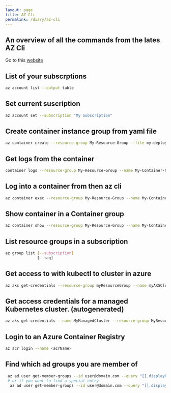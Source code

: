 ```yaml
---
layout: page
title: AZ-Cli
permalink: /diary/az-cli
---
```


## An overview of all the commands from the lates AZ Cli

Go to this [website](https://learn.microsoft.com/en-us/cli/azure/account?view=azure-cli-latest)


## List of your subscrptions
```bash
az account list --output table
```
## Set current suscription
```bash
az account set --subscription "My Subscription"
```
## Create container instance group from yaml file
```bash
az container create --resource-group My-Resource-Group --file my-deploy-file.yaml
```
## Get logs from the container
```bash
container logs --resource-group My-Resource-Group --name My-Container-Group-name --container-name My-Container-Name
```
## Log into a container from then az cli
```bash
az container exec --resource-group My-Resource-Group --name My-Container-Group-name --container-name My-Container-Nam --exec-command "/bin/bash"
```
## Show container in a Container group
```bash
az container show --resource-group My-Resource-Group --name My-Container-Group-name --output table
```

## List resource groups in a subscription
```bash
az group list [--subscription]
              [--tag]
```

## Get access to with kubectl to cluster in azure
```bash
az aks get-credentials --resource-group myResourceGroup --name myAKSCluster
```
## Get access credentials for a managed Kubernetes cluster. (autogenerated)
```bash
az aks get-credentials --name MyManagedCluster --resource-group MyResourceGroup
```

## Login to an Azure Container Registry
```zsh
az acr login --name <acrName>
```

## Find which ad groups you are member of
```zsh
 az ad user get-member-groups --id user@domain.com --query "[].displayName" -o tsv
 # or if you want to find a special entry
  az ad user get-member-groups --id user@domain.com --query "[].displayName" -o tsv | grep xxx
``````
